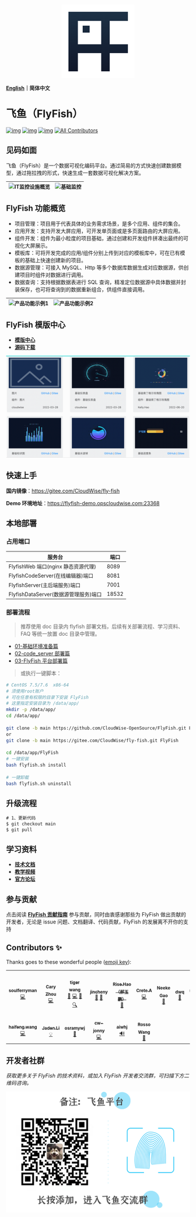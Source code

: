 <div align="center">
  <a href="https://github.com/CloudWise-OpenSource/FlyFish"><img src="./doc/images/FlyFish logo.png" alt="flyfish" /></a>
</div>

**[English](https://github.com/CloudWise-OpenSource/FlyFish/blob/main/README_EN.md)｜简体中文**

# 飞鱼（FlyFish）

[![img](https://camo.githubusercontent.com/b90fbf522edfb28cd12154150fae08fd89d4be956e644f327f369df43ef33bf0/68747470733a2f2f62616467656e2e6e65742f6769746875622f7072732f436c6f7564576973652d4f70656e536f757263652f466c7946697368)](https://github.com/CloudWise-OpenSource/FlyFish/pulls) [![img](https://camo.githubusercontent.com/4bf17723fd9a7438e40dda0d0f05c3ff85df8450605fbec58cf4643bb044ca49/68747470733a2f2f62616467656e2e6e65742f6769746875622f6c6963656e73652f436c6f7564576973652d4f70656e536f757263652f466c7946697368)](https://github.com/CloudWise-OpenSource/FlyFish/blob/main/LICENSE) [![img](https://camo.githubusercontent.com/1fb3e7fec903937186ee550f90f558bdf63575dc171251276c3335ff863d13cc/68747470733a2f2f62616467656e2e6e65742f6769746875622f72656c656173652f436c6f7564576973652d4f70656e536f757263652f466c7946697368)](https://github.com/CloudWise-OpenSource/FlyFish/releases)<!-- ALL-CONTRIBUTORS-BADGE:START - Do not remove or modify this section -->
[![All Contributors](https://img.shields.io/badge/all_contributors-13-orange.svg?style=flat-square)](#contributors-)

<!-- ALL-CONTRIBUTORS-BADGE:END -->

## 见码如面

飞鱼（FlyFish）是一个数据可视化编码平台。通过简易的方式快速创建数据模型，通过拖拉拽的形式，快速生成一套数据可视化解决方案。

| ![IT监控设施概览](./doc/images/IT监控设施概览.gif) | ![基础监控](./doc/images/基础监控.gif) |
| -------------------------------------------------- | -------------------------------------- |

## FlyFish 功能概览

- 项目管理：项目用于代表具体的业务需求场景，是多个应用、组件的集合。
- 应用开发：支持开发大屏应用，可开发单页面或是多页面路由的大屏应用。
- 组件开发：组件为最小粒度的项目基础，通过创建和开发组件拼凑出最终的可视化大屏展示。
- 模板库：可将开发完成的应用/组件分别上传到对应的模板库中，可在已有模板的基础上快速创建新的项目。
- 数据源管理：可接入 MySQL、Http 等多个数据库数据生成对应数据源，供创建项目时组件对数据进行调用。
- 数据查询：支持根据数据表进行 SQL 查询，精准定位数据源中具体数据并封装保存，也可将查询到的数据重新组合，供组件直接调用。

| ![产品功能示例1](./doc/images/产品功能示例1.gif) | ![产品功能示例2](./doc/images/产品功能示例2.gif) |
| ------------------------------------------------ | ------------------------------------------------ |

## FlyFish 模版中心

- **[模版中心](https://www.cloudwise.ai/flyFishComponents.html)**
- **[源码下载](https://github.com/CloudWise-OpenSource/FlyFishComponents)**

<img src="./doc/images/组件模版.gif" width="550px"/>

## 快速上手

**国内镜像**：https://gitee.com/CloudWise/fly-fish

**Demo 环境地址**：https://flyfish-demo.opscloudwise.com:23368

## 本地部署

### 占用端口

| 服务台                                | 端口  |
| ------------------------------------- | ----- |
| FlyfishWeb 端口(nginx 静态资源代理)   | 8089  |
| FlyfishCodeServer(在线编辑器)端口     | 8081  |
| FlyfishServer(主后端服务)端口         | 7001  |
| FlyfishDataServer(数据源管理服务)端口 | 18532 |

### 部署流程

> 推荐使用 doc 目录内 flyfish 部署文档，后续有关部署流程、学习资料、FAQ 等统一放置 doc 目录中管理。

- [01-基础环境准备篇](./doc/01-基础环境准备篇.md)
- [02-code_server 部署篇](./doc/02-code_server部署篇.md)
- [03-FlyFish 平台部署篇](./doc/03-FlyFish平台部署篇.md)

> 或执行一键脚本：

```bash
# CentOS 7.5/7.6  x86-64
# 须使用root账户
# 可在任意有权限的目录下安装 FlyFish
# 这里指定安装目录为 /data/app/
mkdir -p /data/app/
cd /data/app/

git clone -b main https://github.com/CloudWise-OpenSource/FlyFish.git FlyFish
or
git clone -b main https://gitee.com/CloudWise/fly-fish.git FlyFish

cd /data/app/FlyFish
# 一键安装
bash flyfish.sh install

# 一键卸载
bash flyfish.sh uninstall

```

## 升级流程

```
# 1、更新代码
$ git checkout main
$ git pull
```

## 学习资料

- **[技术文档](http://docs.aiops.cloudwise.com/zh/flyfish)**
- **[教学视频](http://docs.aiops.cloudwise.com/zh/flyfish/video-course/P1.html)**
- **[官方论坛](http://bbs.aiops.cloudwise.com/t/FlyFish)**

## 参与贡献

点击阅读 **[FlyFish 贡献指南](https://github.com/CloudWise-OpenSource/FlyFish/discussions/140)** 参与贡献，同时由衷感谢那些为 FlyFish 做出贡献的开发者，无论是 issue 问题、文档翻译、代码贡献，FlyFish 的发展离不开你的支持

## Contributors ✨

Thanks goes to these wonderful people ([emoji key](https://allcontributors.org/docs/en/emoji-key)):

<!-- ALL-CONTRIBUTORS-LIST:START - Do not remove or modify this section -->
<!-- prettier-ignore-start -->
<!-- markdownlint-disable -->
<table>
  <tr>
    <td align="center"><a href="https://github.com/soulferryman"><img src="https://avatars.githubusercontent.com/u/21328793?v=4?s=100" width="100px;" alt=""/><br /><sub><b>soulferryman</b></sub></a><br /><a href="https://github.com/CloudWise-OpenSource/FlyFish/commits?author=soulferryman" title="Code">💻</a></td>
    <td align="center"><a href="https://github.com/YouYe"><img src="https://avatars.githubusercontent.com/u/17558799?v=4?s=100" width="100px;" alt=""/><br /><sub><b>Cary Zhou</b></sub></a><br /><a href="https://github.com/CloudWise-OpenSource/FlyFish/commits?author=YouYe" title="Code">💻</a></td>
    <td align="center"><a href="https://blog.csdn.net/xiaohu12685"><img src="https://avatars.githubusercontent.com/u/30620913?v=4?s=100" width="100px;" alt=""/><br /><sub><b>tiger wang</b></sub></a><br /><a href="#design-xiaohu12685" title="Design">🎨</a> <a href="https://github.com/CloudWise-OpenSource/FlyFish/commits?author=xiaohu12685" title="Code">💻</a> <a href="#question-xiaohu12685" title="Answering Questions">💬</a> <a href="#fundingFinding-xiaohu12685" title="Funding Finding">🔍</a></td>
    <td align="center"><a href="https://github.com/jincheny"><img src="https://avatars.githubusercontent.com/u/54785820?v=4?s=100" width="100px;" alt=""/><br /><sub><b>jincheny</b></sub></a><br /><a href="#blog-jincheny" title="Blogposts">📝</a> <a href="https://github.com/CloudWise-OpenSource/FlyFish/commits?author=jincheny" title="Documentation">📖</a></td>
    <td align="center"><a href="https://github.com/RiseHao1029"><img src="https://avatars.githubusercontent.com/u/102229441?v=4?s=100" width="100px;" alt=""/><br /><sub><b>Rise.Hao（郝玉鹏）</b></sub></a><br /><a href="https://github.com/CloudWise-OpenSource/FlyFish/pulls?q=is%3Apr+reviewed-by%3ARiseHao1029" title="Reviewed Pull Requests">👀</a></td>
    <td align="center"><a href="https://github.com/Markuuuu"><img src="https://avatars.githubusercontent.com/u/52529445?v=4?s=100" width="100px;" alt=""/><br /><sub><b>Crete.A</b></sub></a><br /><a href="https://github.com/CloudWise-OpenSource/FlyFish/commits?author=Markuuuu" title="Code">💻</a></td>
    <td align="center"><a href="http://www.cloudwise.com"><img src="https://avatars.githubusercontent.com/u/1913308?v=4?s=100" width="100px;" alt=""/><br /><sub><b>Neeke Gao</b></sub></a><br /><a href="#design-Neeke" title="Design">🎨</a></td>
    <td align="center"><a href="https://github.com/maxDwq"><img src="https://avatars.githubusercontent.com/u/36149790?v=4?s=100" width="100px;" alt=""/><br /><sub><b>dwq</b></sub></a><br /><a href="https://github.com/CloudWise-OpenSource/FlyFish/pulls?q=is%3Apr+reviewed-by%3AmaxDwq" title="Reviewed Pull Requests">👀</a></td>
    <td align="center"><a href="https://github.com/sssssssugar"><img src="https://avatars.githubusercontent.com/u/95060336?v=4?s=100" width="100px;" alt=""/><br /><sub><b>sugar</b></sub></a><br /><a href="https://github.com/CloudWise-OpenSource/FlyFish/commits?author=sssssssugar" title="Code">💻</a></td>
  </tr>
  <tr>
    <td align="center"><a href="https://github.com/772566741qqcom"><img src="https://avatars.githubusercontent.com/u/24228882?v=4?s=100" width="100px;" alt=""/><br /><sub><b>haifeng.wang</b></sub></a><br /><a href="https://github.com/CloudWise-OpenSource/FlyFish/commits?author=772566741qqcom" title="Code">💻</a></td>
    <td align="center"><a href="https://github.com/imjaden"><img src="https://avatars.githubusercontent.com/u/68473857?v=4?s=100" width="100px;" alt=""/><br /><sub><b>Jaden.Li</b></sub></a><br /><a href="#example-imjaden" title="Examples">💡</a></td>
    <td align="center"><a href="https://github.com/osramywj"><img src="https://avatars.githubusercontent.com/u/26902133?v=4?s=100" width="100px;" alt=""/><br /><sub><b>osramywj</b></sub></a><br /><a href="#ideas-osramywj" title="Ideas, Planning, & Feedback">🤔</a></td>
    <td align="center"><a href="https://github.com/cw-jonny"><img src="https://avatars.githubusercontent.com/u/86347393?v=4?s=100" width="100px;" alt=""/><br /><sub><b>cw-jonny</b></sub></a><br /><a href="https://github.com/CloudWise-OpenSource/FlyFish/commits?author=cw-jonny" title="Code">💻</a></td>
    <td align="center"><a href="http://readw.cn"><img src="https://avatars.githubusercontent.com/u/16408168?v=4?s=100" width="100px;" alt=""/><br /><sub><b>aiwhj</b></sub></a><br /><a href="#audio-aiwhj" title="Audio">🔊</a></td>
    <td align="center"><a href="https://github.com/Rosso-Wang"><img src="https://avatars.githubusercontent.com/u/59380115?v=4?s=100" width="100px;" alt=""/><br /><sub><b>Rosso Wang</b></sub></a><br /><a href="https://github.com/CloudWise-OpenSource/FlyFish/commits?author=Rosso-Wang" title="Documentation">📖</a></td>
  </tr>
</table>

<!-- markdownlint-restore -->
<!-- prettier-ignore-end -->

<!-- ALL-CONTRIBUTORS-LIST:END -->

## 开发者社群

_获取更多关于 FlyFish 的技术资料，或加入 FlyFish 开发者交流群，可扫描下方二维码咨询。_

<img src="./doc/images/Susie.png" width="550px"/>
